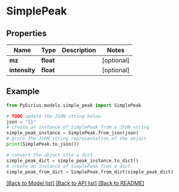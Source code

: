 # SimplePeak


## Properties

Name | Type | Description | Notes
------------ | ------------- | ------------- | -------------
**mz** | **float** |  | [optional] 
**intensity** | **float** |  | [optional] 

## Example

```python
from PySirius.models.simple_peak import SimplePeak

# TODO update the JSON string below
json = "{}"
# create an instance of SimplePeak from a JSON string
simple_peak_instance = SimplePeak.from_json(json)
# print the JSON string representation of the object
print(SimplePeak.to_json())

# convert the object into a dict
simple_peak_dict = simple_peak_instance.to_dict()
# create an instance of SimplePeak from a dict
simple_peak_from_dict = SimplePeak.from_dict(simple_peak_dict)
```
[[Back to Model list]](../README.md#documentation-for-models) [[Back to API list]](../README.md#documentation-for-api-endpoints) [[Back to README]](../README.md)


